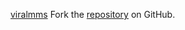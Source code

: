 [viralmms](https://viralmms.pages.dev)
Fork the [repository](https://github.com/harlahsaduki) on GitHub.